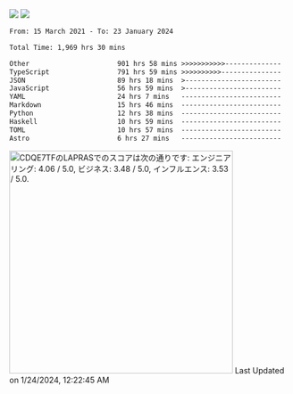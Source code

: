 <div>
  <img src="https://github-readme-stats.vercel.app/api?username=naporin0624&count_private=true&show_icons=true" />
  <img src="https://github-readme-stats.vercel.app/api/top-langs/?username=naporin0624&layout=compact&hide=css" />
  <!--START_SECTION:waka-->

```txt
From: 15 March 2021 - To: 23 January 2024

Total Time: 1,969 hrs 30 mins

Other                      901 hrs 58 mins >>>>>>>>>>>--------------   45.80 %
TypeScript                 791 hrs 59 mins >>>>>>>>>>---------------   40.21 %
JSON                       89 hrs 18 mins  >------------------------   04.53 %
JavaScript                 56 hrs 59 mins  >------------------------   02.89 %
YAML                       24 hrs 7 mins   -------------------------   01.22 %
Markdown                   15 hrs 46 mins  -------------------------   00.80 %
Python                     12 hrs 38 mins  -------------------------   00.64 %
Haskell                    10 hrs 59 mins  -------------------------   00.56 %
TOML                       10 hrs 57 mins  -------------------------   00.56 %
Astro                      6 hrs 27 mins   -------------------------   00.33 %
```

<!--END_SECTION:waka-->
  
  <!--START_SECTION:lapras-card-->
<p ><a href="https://lapras.com/public/CDQE7TF" target="_blank" rel="noopener noreferrer"><img alt="CDQE7TFのLAPRASでのスコアは次の通りです: エンジニアリング: 4.06 / 5.0, ビジネス: 3.48 / 5.0, インフルエンス: 3.53 / 5.0." src="https://lapras-card-generator.vercel.app/api/svg?e=4.06&b=3.48&i=3.53&b1=%23232323&b2=%236d6d6d&i1=%23212121&i2=%23818181&l=ja" width="400" ></a>  
Last Updated on 1/24/2024, 12:22:45 AM</p>
<!--END_SECTION:lapras-card-->
</div>
